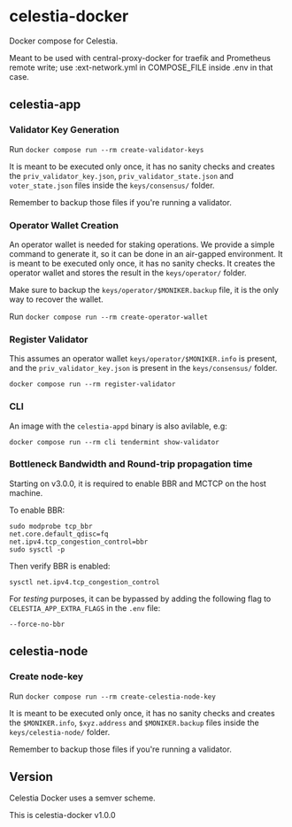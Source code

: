 # celestia-docker

Docker compose for Celestia.

Meant to be used with central-proxy-docker for traefik and Prometheus remote write; use :ext-network.yml in COMPOSE_FILE inside .env in that case.

## celestia-app

### Validator Key Generation

Run `docker compose run --rm create-validator-keys`

It is meant to be executed only once, it has no sanity checks and creates the `priv_validator_key.json`, `priv_validator_state.json` and `voter_state.json` files inside the `keys/consensus/` folder.

Remember to backup those files if you're running a validator.

### Operator Wallet Creation

An operator wallet is needed for staking operations. We provide a simple command to generate it, so it can be done in an air-gapped environment. It is meant to be executed only once, it has no sanity checks. It creates the operator wallet and stores the result in the `keys/operator/` folder.

Make sure to backup the `keys/operator/$MONIKER.backup` file, it is the only way to recover the wallet.

Run `docker compose run --rm create-operator-wallet`

### Register Validator

This assumes an operator wallet `keys/operator/$MONIKER.info` is present, and the `priv_validator_key.json` is present in the `keys/consensus/` folder.

`docker compose run --rm register-validator`

### CLI

An image with the `celestia-appd` binary is also avilable, e.g:

`docker compose run --rm cli tendermint show-validator`

### Bottleneck Bandwidth and Round-trip propagation time

Starting on v3.0.0, it is required to enable BBR and MCTCP on the host machine.

To enable BBR:

```
sudo modprobe tcp_bbr
net.core.default_qdisc=fq
net.ipv4.tcp_congestion_control=bbr
sudo sysctl -p
```

Then verify BBR is enabled:

```
sysctl net.ipv4.tcp_congestion_control
```

For *testing* purposes, it can be bypassed by adding the following flag to `CELESTIA_APP_EXTRA_FLAGS` in the `.env` file:

`--force-no-bbr`

## celestia-node

### Create node-key

Run `docker compose run --rm create-celestia-node-key`

It is meant to be executed only once, it has no sanity checks and creates the `$MONIKER.info`, `$xyz.address` and `$MONIKER.backup` files inside the `keys/celestia-node/` folder.

Remember to backup those files if you're running a validator.

## Version

Celestia Docker uses a semver scheme.

This is celestia-docker v1.0.0
